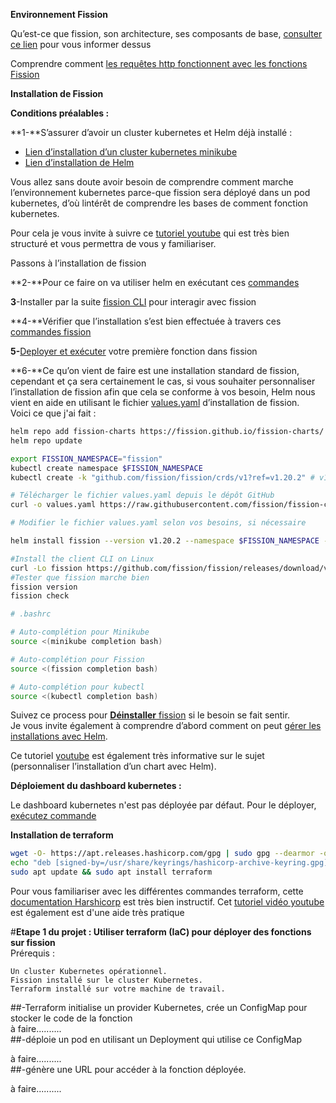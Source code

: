 **Environnement Fission**

Qu’est-ce que fission, son architecture, ses composants de base, [consulter ce lien](https://fission.io/docs/architecture/) pour vous informer dessus

Comprendre comment [les requêtes http fonctionnent avec les fonctions Fission](https://fission.io/blog/demystifying-fission-http-requests-in-fission/)

**Installation de Fission**

**Conditions préalables :**

**1-**S’assurer d’avoir un cluster kubernetes et Helm déjà installé :

- [Lien d’installation d’un cluster kubernetes minikube](https://minikube.sigs.k8s.io/docs/start/?arch=%2Flinux%2Fx86-64%2Fstable%2Fbinary+download#Ingress)
- [Lien d’installation de Helm](https://helm.sh/docs/intro/install/)

Vous allez sans doute avoir besoin de comprendre comment marche l’environnement kubernetes parce-que fission sera déployé dans un pod kubernetes, d’où lintérêt de comprendre les bases de comment fonction kubernetes.

Pour cela je vous invite à suivre ce [tutoriel youtube](https://www.youtube.com/watch?v=p3FsrSoFZ-Q&list=PLn6POgpklwWqfzaosSgX2XEKpse5VY2v5&index=4) qui est très bien structuré et vous permettra de vous y familiariser.

Passons à l’installation de fission

**2-**Pour ce faire on va utiliser helm en exécutant ces [commandes](https://fission.io/docs/installation/#install-fission)

**3**\-Installer par la suite [fission CLI](https://fission.io/docs/installation/#install-fission-cli) pour interagir avec fission

**4-**Vérifier que l’installation s’est bien effectuée à travers ces [commandes fission](https://fission.io/docs/installation/#verify-fission-installation)

**5-**[Deployer et exécuter](https://fission.io/docs/installation/#run-an-example) votre première fonction dans fission

**6-**Ce qu’on vient de faire est une installation standard de fission, cependant et ça sera certainement le cas, si vous souhaiter personnaliser l’installation de fission afin que cela se conforme à vos besoin, Helm nous vient en aide en utilisant le fichier [values.yaml](https://github.com/fission/fission-charts/blob/main/charts/fission-all/values.yaml) d’installation de fission.  
Voici ce que j'ai fait : 

```bash
helm repo add fission-charts https://fission.github.io/fission-charts/
helm repo update

export FISSION_NAMESPACE="fission"
kubectl create namespace $FISSION_NAMESPACE
kubectl create -k "github.com/fission/fission/crds/v1?ref=v1.20.2" # v1.20.2

# Télécharger le fichier values.yaml depuis le dépôt GitHub
curl -o values.yaml https://raw.githubusercontent.com/fission/fission-charts/main/charts/fission-all/values.yaml

# Modifier le fichier values.yaml selon vos besoins, si nécessaire

helm install fission --version v1.20.2 --namespace $FISSION_NAMESPACE -f values.yaml fission-charts/fission-all

#Install the client CLI on Linux
curl -Lo fission https://github.com/fission/fission/releases/download/v1.20.2/fission-v1.20.2-linux-amd64 && chmod +x fission && sudo mv fission /usr/local/bin/
#Tester que fission marche bien
fission version  
fission check

# .bashrc

# Auto-complétion pour Minikube
source <(minikube completion bash)

# Auto-complétion pour Fission
source <(fission completion bash)

# Auto-complétion pour kubectl
source <(kubectl completion bash)


```
Suivez ce process pour [**Déinstaller** fission](https://fission.io/docs/installation/uninstallation/) si le besoin se fait sentir.  
Je vous invite également à comprendre d’abord comment on peut [gérer les installations avec Helm](https://helm.sh/docs/chart_template_guide/getting_started/#charts).

Ce tutoriel [youtube](https://youtu.be/mcTwkE3jnZc?si=1A6NxN1EJvhyn6bu) est également très informative sur le sujet (personnaliser l’installation d’un chart avec Helm).

**Déploiement du dashboard kubernetes :**

Le dashboard kubernetes n'est pas déployée par défaut. Pour le déployer, [exécutez commande](https://kubernetes.io/docs/tasks/access-application-cluster/web-ui-dashboard/#deploying-the-dashboard-ui)  

**Installation de terraform**  
```bash
wget -O- https://apt.releases.hashicorp.com/gpg | sudo gpg --dearmor -o /usr/share/keyrings/hashicorp-archive-keyring.gpg
echo "deb [signed-by=/usr/share/keyrings/hashicorp-archive-keyring.gpg] https://apt.releases.hashicorp.com $(lsb_release -cs) main" | sudo tee /etc/apt/sources.list.d/hashicorp.list
sudo apt update && sudo apt install terraform

```
Pour vous familiariser avec les différentes commandes terraform, cette [documentation Harshicorp](https://developer.hashicorp.com/terraform/tutorials/cli/init) est très bien instructif. Cet [tutoriel vidéo youtube](https://www.youtube.com/watch?v=_6AITxe5iVc&list=PLn6POgpklwWrpWnv05paAdqbFbV6gApHx) est également est d'une aide très pratique  

  
#**Etape 1 du projet : Utiliser terraform (IaC) pour déployer des fonctions sur fission**  
Prérequis :

    Un cluster Kubernetes opérationnel.
    Fission installé sur le cluster Kubernetes.
    Terraform installé sur votre machine de travail.
##-Terraform initialise un provider Kubernetes, crée un ConfigMap pour stocker le code de la fonction  
à faire..........  
##-déploie un pod en utilisant un Deployment qui utilise ce ConfigMap  

à faire..........  
##-génère une URL pour accéder à la fonction déployée.

à faire..........  



